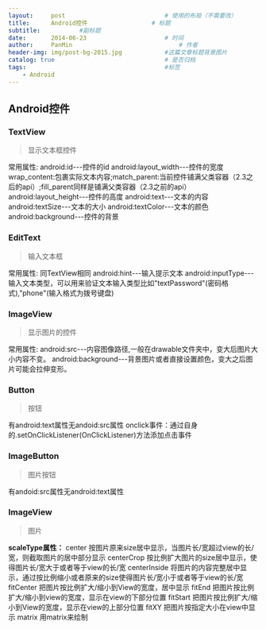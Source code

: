 ```yaml
---
layout:     post                            # 使用的布局（不需要改）
title:      Android控件                  # 标题
subtitle:           #副标题
date:       2014-06-23                      # 时间
author:     PanMin                              # 作者
header-img: img/post-bg-2015.jpg            #这篇文章标题背景图片
catalog: true                               # 是否归档
tags:                                       #标签
    - Android
---
```



## Android控件

### TextView
> 显示文本框控件

常用属性:
android:id---控件的id
android:layout_width---控件的宽度 wrap_content:包裹实际文本内容;match_parent:当前控件铺满父类容器（2.3之后的api）;fill_parent同样是铺满父类容器（2.3之前的api）
android:layout_height---控件的高度
android:text---文本的内容
android:textSize---文本的大小
android:textColor---文本的颜色
android:background---控件的背景


### EditText
> 输入文本框

常用属性:
同TextView相同
android:hint---输入提示文本
android:inputType---输入文本类型，可以用来验证文本输入类型比如"textPassword"(密码格式),"phone"(输入格式为拨号键盘)


### ImageView
> 显示图片的控件

常用属性:
android:src---内容图像路径,一般在drawable文件夹中，变大后图片大小内容不变。
android:background---背景图片或者直接设置颜色，变大之后图片可能会拉伸变形。


### Button
> 按钮

有android:text属性无andoid:src属性
onclick事件：通过自身的.setOnClickListener(OnClickListener)方法添加点击事件



### ImageButton
> 图片按钮

有andoid:src属性无android:text属性


### ImageView
> 图片

**scaleType属性：**
center 按图片原来size居中显示，当图片长/宽超过view的长/宽，则截取图片的居中部分显示
centerCrop 按比例扩大图片的size居中显示，使得图片长/宽大于或者等于view的长/宽
centerInside 将图片的内容完整居中显示，通过按比例缩小或者原来的size使得图片长/宽小于或者等于view的长/宽
fitCenter 把图片按比例扩大/缩小到View的宽度，居中显示
fitEnd 把图片按比例扩大/缩小到view的宽度，显示在view的下部分位置
fitStart 把图片按比例扩大/缩小到View的宽度，显示在view的上部分位置
fitXY 把图片按指定大小在view中显示
matrix 用matrix来绘制